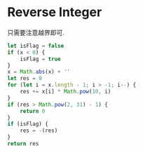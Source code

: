 # Reverse Integer

只需要注意越界即可.

```javascript
let isFlag = false
if (x < 0) {
	isFlag = true
}
x = Math.abs(x) + ''
let res = 0
for (let i = x.length - 1; i > -1; i--) {
	res += x[i] * Math.pow(10, i)
}
if (res > Math.pow(2, 31) - 1) {
	return 0
}
if (isFlag) {
	res = -(res)
}
return res
```